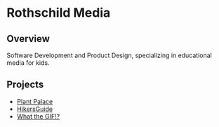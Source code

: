 # Rothschild Media

## Overview

Software Development and Product Design, specializing in educational media for kids.

## Projects

- [Plant Palace](https://darothmedia.github.io/plant-palace/)
- [HikersGuide](https://hikers-guide.herokuapp.com/)
- [What the GIF!?](https://what-the-gif.herokuapp.com/#/)